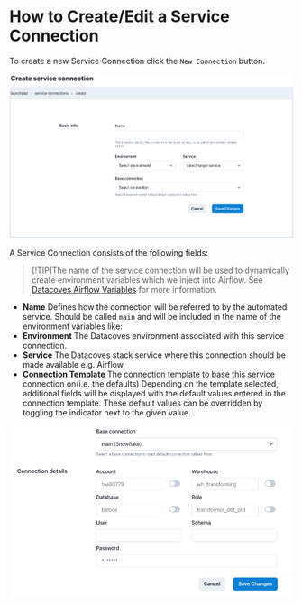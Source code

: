 # How to Create/Edit a Service Connection

To create a new Service Connection click the `New Connection` button.

![Service Connection Create or Edit Page](../assets/serviceconnection_editnew_page.png)

A Service Connection consists of the following fields:

>[!TIP]The name of the service connection will be used to dynamically create environment variables which we inject into Airflow. See [Datacoves Airflow Variables](reference/admin-menu/service_connections.md#datacoves-airflow-variables) for more information. 
- **Name** Defines how the connection will be referred to by the automated service. Should be called `main` and will be included in the name of the environment variables like: 
- **Environment** The Datacoves environment associated with this service connection.
- **Service** The Datacoves stack service where this connection should be made available e.g. Airflow
- **Connection Template** The connection template to base this service connection on(i.e. the defaults)
  Depending on the template selected, additional fields will be displayed with the default values entered in the connection template. These default values can be overridden by toggling the indicator next to the given value.

![Service Connection Connection Details](../assets/serviceconnection_editnew_details.png)
